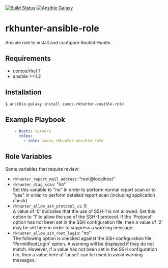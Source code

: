 [![Build Status](https://travis-ci.org/zaxos/rkhunter-ansible-role.svg?branch=master)](https://travis-ci.org/zaxos/rkhunter-ansible-role)
[![Ansible Galaxy](https://img.shields.io/badge/galaxy-_zaxos.rkhunter--ansible--role-blue.svg)](https://galaxy.ansible.com/zaxos/rkhunter-ansible-role/)

rkhunter-ansible-role
=====================

Ansible role to install and configure Rootkit Hunter.

Requirements
------------
* centos/rhel 7  
* ansible >=1.2

Installation
------------
```
$ ansible-galaxy install zaxos.rkhunter-ansible-role
```

Example Playbook
----------------
```yaml
    - hosts: servers
      roles:
        - role: zaxos.rkhunter-ansible-role
```

Role Variables
--------------
Some variables that require review:
- `rkhunter_report_mail_address`: "root@localhost"  
- `rkhunter_diag_scan`: "no"   
Set this variable to "no" in order to perform normal report scan or to "yes" in order to perform detailed report scan (including application check)
- `rkhunter_allow_ssh_protocol_v1`: 0   
A value of '0' indicates that the use of SSH-1 is not allowed. Set this option to '1' to allow the use of the SSH-1 protocol. If the 'Protocol' option has not been set in the SSH configuration file, then a value of '2' may be set here in order to suppress a warning message.
- `rkhunter_allow_ssh_root_login`: "no"   
The following option is checked against the SSH configuration file 'PermitRootLogin' option. A warning will be displayed if they do not match. However, if a value has not been set in the SSH configuration file, then a value here of 'unset' can be used to avoid warning messages.
